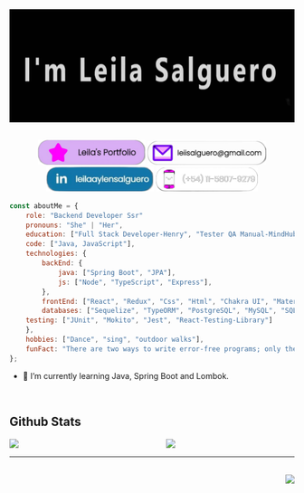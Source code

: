 <div align="center"> 
    <img align="center" style="height: 200px; width: 850px" src='./assets/imLeila.gif'></img>
</div>
   
<br/>  

<p align="center">
	<a href="https://leila-salguero.vercel.app/?vercelToolbarCode=79pKbrxOt9tKESs"><img src="./assets/portfolioButton.png" alt="Website" style="width: 190px"/></a>
	<a href="mailto:leiisalguero@gmail.com"><img src="./assets/emailButton.png" alt="Gmail" style="width: 210px " /></a>
	<a href="https://linkedin.com/in/leilaaylensalguero"><img src="./assets/LinkedInButton.png" alt="LinkedIn" style="width: 190px " /></a>
	<a href=""><img src="./assets/celIButton.png" alt="celphone" style="width: 180px" /></a>
</p>

```js
const aboutMe = {
    role: "Backend Developer Ssr"
    pronouns: "She" | "Her",
    education: ["Full Stack Developer-Henry", "Tester QA Manual-MindHub"],
    code: ["Java, JavaScript"],
    technologies: {
        backEnd: {
            java: ["Spring Boot", "JPA"],
            js: ["Node", "TypeScript", "Express"],
        },
       	frontEnd: ["React", "Redux", "Css", "Html", "Chakra UI", "Material UI", "React-Query"],
        databases: ["Sequelize", "TypeORM", "PostgreSQL", "MySQL", "SQLite"],
	testing: ["JUnit", "Mokito", "Jest", "React-Testing-Library"]
    },
    hobbies: ["Dance", "sing", "outdoor walks"],
    funFact: "There are two ways to write error-free programs; only the third one works"
};
``` 

<!-- - 🔭 I’m currently working on [Github Profilinator](https://github.com/rishavanand/github-profilinator)   -->
  
- 🌱 I’m currently learning Java, Spring Boot and Lombok.

<br/> 

## Github Stats  

<div>
<img src="https://github-readme-stats.vercel.app/api?username=LeyAylen6&show_icons=true&count_private=true&hide_border=true" align="left" style="width: 50%"/>

<img src="https://github-readme-stats.vercel.app/api/top-langs/?username=LeyAylen6&hide_border=true&layout=compact" align="right" style="width: 45%" />
</div>

<br/> 

*** 
<br/> 

<div align="right">
	<img src="https://komarev.com/ghpvc/?username=LeyAylen6&&style=flat-square" />
</div>  
